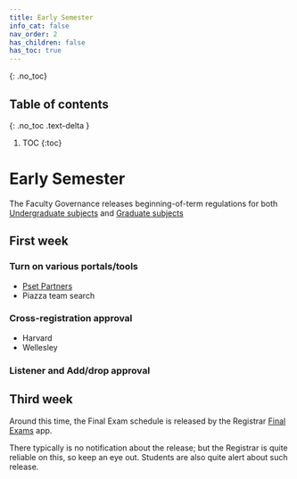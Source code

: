 ```yaml
---
title: Early Semester
info_cat: false
nav_order: 2
has_children: false
has_toc: true
---
```


{: .no_toc}

## Table of contents
{: .no_toc .text-delta }

1. TOC
{:toc}

# Early Semester

The Faculty Governance releases beginning-of-term regulations for both [Undergraduate subjects](https://facultygovernance.mit.edu/faculty-rules-page#undergraduatesubjects-beginningofterm) and [Graduate subjects](https://facultygovernance.mit.edu/faculty-rules-page#graduatesubjects-beginningofterm)
## First week

### Turn on various portals/tools
- [Pset Partners](https://psetpartners.mit.edu/)
- Piazza team search

### Cross-registration approval
- Harvard
- Wellesley

### Listener and Add/drop approval


## Third week
Around this time, the Final Exam schedule is released by the Registrar [Final Exams](https://finalexams.mit.edu/#/Finals) app. 

There typically is no notification about the release; but the Registrar is quite reliable on this, so keep an eye out. Students are also quite alert about such release.
